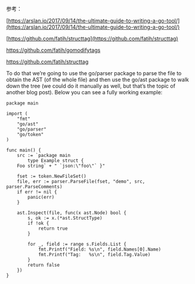 参考：

[https://arslan.io/2017/09/14/the-ultimate-guide-to-writing-a-go-tool/](https://arslan.io/2017/09/14/the-ultimate-guide-to-writing-a-go-tool/)

[https://github.com/fatih/structtag](https://github.com/fatih/structtag)

https://github.com/fatih/gomodifytags

https://github.com/fatih/structtag



To do that we’re going to use the go/parser package to parse the file to obtain the AST \(of the whole file\) and then use the go/ast package to walk down the tree \(we could do it manually as well, but that’s the topic of another blog post\). Below you can see a fully working example:

    package main

    import (
        "fmt"
        "go/ast"
        "go/parser"
        "go/token"
    )

    func main() {
        src := `package main
            type Example struct {
        Foo string` + " `json:\"foo\"` }"

        fset := token.NewFileSet()
        file, err := parser.ParseFile(fset, "demo", src, parser.ParseComments)
        if err != nil {
            panic(err)
        }

        ast.Inspect(file, func(x ast.Node) bool {
            s, ok := x.(*ast.StructType)
            if !ok {
                return true
            }

            for _, field := range s.Fields.List {
                fmt.Printf("Field: %s\n", field.Names[0].Name)
                fmt.Printf("Tag:   %s\n", field.Tag.Value)
            }
            return false
        })
    }




